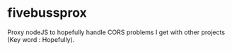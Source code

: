 # fivebussprox
Proxy nodeJS to hopefully handle CORS problems I get with other projects (Key word : Hopefully).
